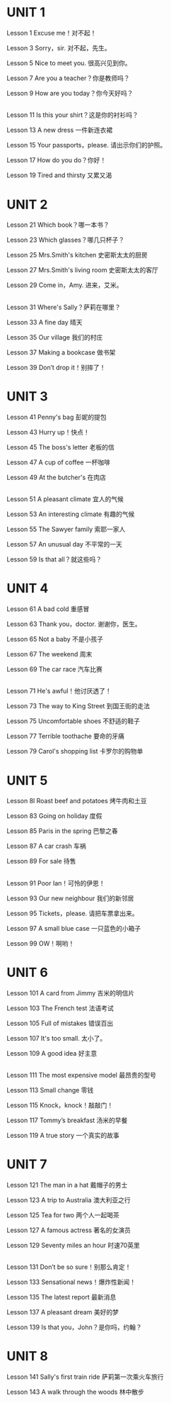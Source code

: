 # UNIT 1
Lesson 1 Excuse me！对不起！
<!-- Lesson 2 Is this your…？这是你的……吗？ -->
Lesson 3 Sorry，sir. 对不起，先生。
<!-- Lesson 4 Is this your…；这是你的……吗？ -->
Lesson 5 Nice to meet you. 很高兴见到你。
<!-- Lesson 6 What make is it？它是什么牌子的？ -->
Lesson 7 Are you a teacher？你是教师吗？
<!-- Lesson 8 What's your job？你是做什么工作的？ -->
Lesson 9 How are you today？你今天好吗？
<!-- Lesson 10 Look at… 看…… -->

##
Lesson 11 Is this your shirt？这是你的衬衫吗？
<!-- Lesson 12  -->
  <!-- Whose is this…？ -->
  <!-- This is my/your/his/her… 这……是谁的？这是我的/你 的/他的/她的…… -->
  <!-- Whose is that…？ -->
  <!-- That is my/your/his/her… 那……是谁的？那是我的/ 你的/他的/她的…… -->

Lesson 13 A new dress 一件新连衣裙
<!-- Lesson 14 What colour is your…？你的……是什么颜色的？ -->
Lesson 15 Your passports，please. 请出示你们的护照。
<!-- Lesson 16 Are you… 你们是……吗？ -->
Lesson 17 How do you do？你好！
<!-- Lesson 18 What are their jobs？他们是做什么工作的？ -->
Lesson 19 Tired and thirsty 又累又渴
<!-- Lesson 20 Look at them！看看他/它们！ -->

# UNIT 2
Lesson 21 Which book？哪一本书？
<!-- Lesson 22  -->
  <!-- Give me/him/her/us/them a… 给我/他/她/我们/他们一…… -->
  <!-- Which one？哪—……？ -->
Lesson 23 Which glasses？哪几只杯子？
<!-- Lesson 24  -->
  <!-- Give me/him/her/us/them some… 给我/他/她/我们/他们一些…… -->
  <!-- Which ones？哪些？ -->

Lesson 25 Mrs.Smith's kitchen 史密斯太太的厨房
<!-- Lesson 26 Where is it？它在哪里？ -->
Lesson 27 Mrs.Smith's living room 史密斯太太的客厅
<!-- Lesson 28 Where are they？它们在哪里无前例？ -->
Lesson 29 Come in，Amy. 进来，艾米。
<!-- Lesson 30 What must l do？我应该做什么？ -->

##
Lesson 31 Where's Sally？萨莉在哪里？
<!-- Lesson 32 What's he/she/it doing？他/她/它正在做什么？ -->
Lesson 33 A fine day 晴天
<!-- Lesson 34 What are they doing？他们在做什么？ -->
Lesson 35 Our village 我们的村庄
<!-- Lesson 36 Where…？……在哪里？ -->
Lesson 37 Making a bookcase 做书架
<!-- Lesson 38  -->
  <!-- What are you going to do？你准备做什么？ -->
  <!-- What are you doing now？你现在正在做什么？ -->
Lesson 39 Don’t drop it！别摔了！
<!-- Lesson 40  -->
  <!-- What are you going to do？你准备做什么？ -->
  <!-- I'm going to… 我准备…… -->

# UNIT 3

Lesson 41 Penny's bag 彭妮的提包
<!-- Lesson 42  -->
  <!-- Is there a…in/on that…？在那个……中/上有一个……吗？ -->
  <!-- Is there any…in/on that…？在那个……中/上有……吗？ -->
Lesson 43 Hurry up！快点！
<!-- Lesson 44  -->
  <!-- Are there any…? 有……吗？ -->
  <!-- Is there any…? 有……吗？ -->
Lesson 45 The boss's letter 老板的信
<!-- Lesson 46 Can you…? 你能……吗？ -->
Lesson 47 A cup of coffee 一杯咖啡
<!-- Lesson 48  -->
  <!-- Do you like…？你喜欢……吗？ -->
  <!-- Do you want…？你想要……吗？ -->
Lesson 49 At the butcher's 在肉店
<!-- Lesson 50  -->
  <!-- He likes… 他喜欢…… -->
  <!-- But he doesn't fike… 但是他不喜欢…… -->

##
Lesson 51 A pleasant climate 宜人的气候
<!-- Lesson 52  -->
  <!-- what nationality are they？他们是哪国人？ -->
  <!-- Where do thev come from？他们来自哪个国家？ -->
Lesson 53 An interesting climate 有趣的气候
<!-- Lesson 54  -->
  <!-- What nationality are they 他们是哪国人？ -->
  <!-- Where do they come from? 他们来自哪个国家？ -->
Lesson 55 The Sawyer family 索耶一家人
<!-- Lesson 56 What do they usually do？他们通常做什么？ -->
Lesson 57 An unusual day 不平常的一天
<!-- Lesson 58 What's the time？几点钟？ -->
Lesson 59 Is that all？就这些吗？
<!-- Lesson 60 What's the time？几点钟？ -->

# UNIT 4
Lesson 61 A bad cold 重感冒
<!-- Lesson 62  -->
  <!-- What's the matter with them？他们怎么啦？ -->
  <!-- What must they do？他们该怎么办？ -->
Lesson 63 Thank you，doctor. 谢谢你，医生。
<!-- Lesson 64  -->
  <!-- Don’t…！不要……！ -->
  <!-- You mustn't…！你不应该……！ -->
Lesson 65 Not a baby 不是小孩子
<!-- Lesson 66 What's the time？几点钟？ -->
Lesson 67 The weekend 周末
<!-- Lesson 68 What's the time？几点钟？ -->
Lesson 69 The car race 汽车比赛
<!-- Lesson 70 When were they there？他们是什么时候在那里的？ -->

##
Lesson 71 He's awful！他讨厌透了！
<!-- Lesson 72  -->
  <!-- When did you…？ 你什么时候……？ -->
  <!-- Can you do this test？你能完成以下测试吗？ -->
Lesson 73 The way to King Street 到国王街的走法
<!-- Lesson 74 What did they do？他们干了什么？ -->
Lesson 75 Uncomfortable shoes 不舒适的鞋子
<!-- Lesson 76 When did you…？你什么时候……？ -->
Lesson 77 Terrible toothache 要命的牙痛
<!-- Lesson 78 When did you…？你什么时候……？ -->
Lesson 79 Carol's shopping list 卡罗尔的购物单
<!-- Lesson 80 I must go to the… 我必须去…… -->

# UNIT 5
Lesson 8l Roast beef and potatoes 烤牛肉和土豆
<!-- Lesson 82 I had… 我吃（喝、从事）了…… -->
Lesson 83 Going on holiday 度假
<!-- Lesson 84 Have you had…? 你已经……了吗？ -->
Lesson 85 Paris in the spring 巴黎之春
<!-- Lesson 86 What have you done？你已经做了什么？ -->
Lesson 87 A car crash 车祸
<!-- Lesson 88 Have you…yet？你已经……了吗？ -->
Lesson 89 For sale 待售
<!-- Lesson 90 Have you…yet？你已经……了吗？ -->
##
Lesson 91 Poor Ian！可怜的伊恩！
<!-- Lesson 92 When will…？什么时候要……？ -->
Lesson 93 Our new neighbour 我们的新邻居
<!-- Lesson 94 When did you/will you go to…？你过去/将在什么时候去……？ -->
Lesson 95 Tickets，please. 请把车票拿出来。
<!-- Lesson 96 What's the exact time？确切的时间是几点？ -->
Lesson 97 A small blue case 一只蓝色的小箱子
<!-- Lesson 98  -->
  <!-- Whose is it？它是谁的？ -->
  <!-- Whose are they？它们是谁的？ -->
Lesson 99 OW！啊哟！
<!-- Lesson 100  -->
  <!-- He says that… -->
  <!-- She says that… -->
  <!-- They say that… 他/她/他们说…… -->


# UNIT 6
Lesson 101 A card from Jimmy 吉米的明信片
<!-- Lesson 102 他/她/他们说他/她/他们…… -->
  <!-- He says he… -->
  <!-- She says she… -->
  <!-- They say they…  -->
Lesson 103 The French test 法语考试
<!-- Lesson 104 Too，very，enough 太、非常、足够 -->
Lesson 105 Full of mistakes 错误百出
<!-- Lesson 106  -->
  <!-- I want you/him/her/them to…  我要你/他/她/他们…… -->
  <!-- Tell him/her/them to…  告诉他/她/他们…… -->
Lesson 107 It's too small. 太小了。
<!-- Lesson 108 How do they compare？比一比 -->
Lesson 109 A good idea 好主意
<!-- Lesson 110 How do they compare？比一比 -->

##
Lesson 111 The most expensive model 最昂贵的型号
<!-- Lesson 112 How do they compare？比一比 -->
Lesson 113 Small change 零钱
<!-- Lesson 114 I've got none. 我没有。 -->
Lesson 115 Knock，knock！敲敲门！
<!-- Lesson 116 Every，no，any and some 每一、无、若干和一些 -->
Lesson 117 Tommy’s breakfast 汤米的早餐
<!-- Lesson 118 What were you doing？你那时正在做什么？ -->
Lesson 119 A true story 一个真实的故事
<!-- Lesson 120 It had already happened. 事情已经发生了。 -->

# UNIT 7
Lesson 121 The man in a hat 戴帽子的男士
<!-- Lesson 122 Who（whom），which and that 关系代词 -->
Lesson 123 A trip to Australia 澳大利亚之行
<!-- Lesson 124（Who）/（whom），（which）and（that）关系代词 -->
Lesson 125 Tea for two 两个人一起喝茶
<!-- Lesson 126 Have to and do not need to 不得不和不必要 -->
Lesson 127 A famous actress 著名的女演员
<!-- Lesson 128  -->
  <!-- He can’t be… 他不可能…… -->
  <!-- He must be… 他肯定是…… -->
Lesson 129 Seventy miles an hour 时速70英里
<!-- Lesson 130  -->
  <!-- He can’t have been… 他那时不可能…… -->
  <!-- He must have been… 他那时肯定是…… -->

##
Lesson 131 Don’t be so sure！别那么肯定！
<!-- Lesson 132 He may be… 他可能是…… -->
  <!-- He may have been… 他可能已经…… -->
  <!-- I'm not sure 我不敢肯定。 -->
Lesson 133 Sensational news！爆炸性新闻！
<!-- Lesson 134  -->
  <!-- He said（that）he… 他曾说他…… -->
  <!-- He told me（that）he… 他曾告诉我说他…… -->
Lesson 135 The latest report 最新消息
<!-- Lesson 136  -->
  <!-- He said（that）he… 他（曾）说他…… -->
  <!-- He told me（that）he… 他（曾）告诉我说他…… -->
Lesson 137 A pleasant dream 美好的梦
<!-- Lesson 138 If… 如果…… -->
Lesson 139 Is that you，John？是你吗，约翰？
<!-- Lesson 140  -->
  <!-- He wants to know if/why/what/when 他想知道是否/为什么/什么/什么时候 -->

# UNIT 8
Lesson 141 Sally's first train ride 萨莉第一次乘火车旅行
<!-- Lesson 142  -->
  <!-- Someone invited Sally to a party. 有人邀请萨莉出席一个聚会。 -->
  <!-- Sally was invited to a party. 萨莉应邀出席一个聚会。 -->
Lesson 143 A walk through the woods 林中散步
<!-- Lesson 144 He hasn't been served yet. 还没有人来招待他？ -->





